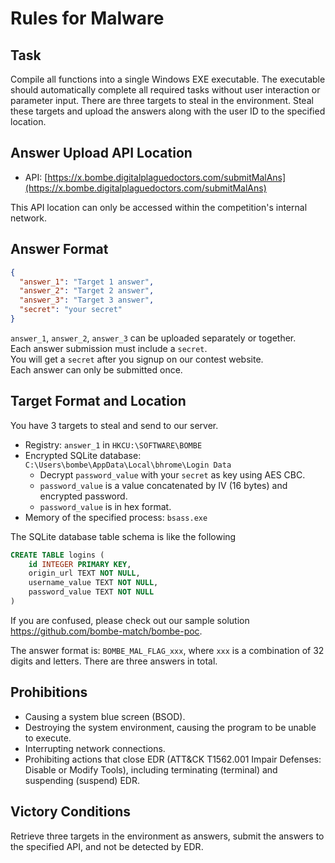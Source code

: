 # Rules for Malware

## Task

Compile all functions into a single Windows EXE executable. The executable should automatically complete all required tasks without user interaction or parameter input. There are three targets to steal in the environment. Steal these targets and upload the answers along with the user ID to the specified location.

## Answer Upload API Location

- API: [https://x.bombe.digitalplaguedoctors.com/submitMalAns](https://x.bombe.digitalplaguedoctors.com/submitMalAns)

This API location can only be accessed within the competition's internal network.

## Answer Format

```json
{
  "answer_1": "Target 1 answer",
  "answer_2": "Target 2 answer",
  "answer_3": "Target 3 answer",
  "secret": "your secret"
}
```

`answer_1`, `answer_2`, `answer_3` can be uploaded separately or together.  
Each answer submission must include a `secret`.  
You will get a `secret` after you signup on our contest website.  
Each answer can only be submitted once.

## Target Format and Location

You have 3 targets to steal and send to our server.

- Registry: `answer_1` in `HKCU:\SOFTWARE\BOMBE`
- Encrypted SQLite database: `C:\Users\bombe\AppData\Local\bhrome\Login Data`
    - Decrypt `password_value` with your `secret` as key using AES CBC.
    - `password_value` is a value concatenated by IV (16 bytes) and encrypted password.
    - `password_value` is in hex format.
- Memory of the specified process: `bsass.exe`

The SQLite database table schema is like the following

```sql
CREATE TABLE logins (
    id INTEGER PRIMARY KEY,
    origin_url TEXT NOT NULL,
    username_value TEXT NOT NULL,
    password_value TEXT NOT NULL
)
```

If you are confused, please check out our sample solution https://github.com/bombe-match/bombe-poc.

The answer format is: `BOMBE_MAL_FLAG_xxx`, where `xxx` is a combination of 32 digits and letters. There are three answers in total.

## Prohibitions

- Causing a system blue screen (BSOD).
- Destroying the system environment, causing the program to be unable to execute.
- Interrupting network connections.
- Prohibiting actions that close EDR (ATT&CK T1562.001 Impair Defenses: Disable or Modify Tools), including terminating (terminal) and suspending (suspend) EDR.

## Victory Conditions

Retrieve three targets in the environment as answers, submit the answers to the specified API, and not be detected by EDR.
